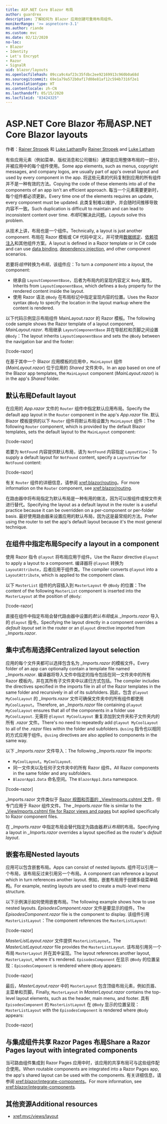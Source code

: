 ```yaml
---
title: ASP.NET Core Blazor 布局
author: guardrex
description: 了解如何为 Blazor 应用创建可重用布局组件。
monikerRange: '>= aspnetcore-3.1'
ms.author: riande
ms.custom: mvc
ms.date: 02/12/2020
no-loc:
- Blazor
- Identity
- Let's Encrypt
- Razor
- SignalR
uid: blazor/layouts
ms.openlocfilehash: 09cca9c4af23c35fdbc2ee92169913c960b0a68d
ms.sourcegitcommit: 69e1a79a572b0af17d08e81af12c594b7316f2e1
ms.translationtype: HT
ms.contentlocale: zh-CN
ms.lasthandoff: 05/15/2020
ms.locfileid: "83424325"
---
```

# <a name="aspnet-core-blazor-layouts"></a><span data-ttu-id="c114c-103">ASP.NET Core Blazor 布局</span><span class="sxs-lookup"><span data-stu-id="c114c-103">ASP.NET Core Blazor layouts</span></span>

<span data-ttu-id="c114c-104">作者：[Rainer Stropek](https://www.timecockpit.com) 和 [Luke Latham](https://github.com/guardrex)</span><span class="sxs-lookup"><span data-stu-id="c114c-104">By [Rainer Stropek](https://www.timecockpit.com) and [Luke Latham](https://github.com/guardrex)</span></span>

<span data-ttu-id="c114c-105">有些应用元素（例如菜单、版权消息和公司徽标）通常是应用整体布局的一部分，并被应用中的每个组件使用。</span><span class="sxs-lookup"><span data-stu-id="c114c-105">Some app elements, such as menus, copyright messages, and company logos, are usually part of app's overall layout and used by every component in the app.</span></span> <span data-ttu-id="c114c-106">将这些元素的代码复制到应用的所有组件并不是一种有效的方法。</span><span class="sxs-lookup"><span data-stu-id="c114c-106">Copying the code of these elements into all of the components of an app isn't an efficient approach.</span></span> <span data-ttu-id="c114c-107">每当一个元素需要更新时，每个组件都必须更新。</span><span class="sxs-lookup"><span data-stu-id="c114c-107">Every time one of the elements requires an update, every component must be updated.</span></span> <span data-ttu-id="c114c-108">此类复制难以维护，并会随时间推移导致内容不一致。</span><span class="sxs-lookup"><span data-stu-id="c114c-108">Such duplication is difficult to maintain and can lead to inconsistent content over time.</span></span> <span data-ttu-id="c114c-109">*布局*可解决此问题。</span><span class="sxs-lookup"><span data-stu-id="c114c-109">*Layouts* solve this problem.</span></span>

<span data-ttu-id="c114c-110">从技术上讲，布局也是一个组件。</span><span class="sxs-lookup"><span data-stu-id="c114c-110">Technically, a layout is just another component.</span></span> <span data-ttu-id="c114c-111">布局在 Razor 模板或 C# 代码中定义，并可使用[数据绑定](xref:blazor/data-binding)、[依赖项注入](xref:blazor/dependency-injection)和其他组件方案。</span><span class="sxs-lookup"><span data-stu-id="c114c-111">A layout is defined in a Razor template or in C# code and can use [data binding](xref:blazor/data-binding), [dependency injection](xref:blazor/dependency-injection), and other component scenarios.</span></span>

<span data-ttu-id="c114c-112">若要将*组件*转换为*布局*，该组件应：</span><span class="sxs-lookup"><span data-stu-id="c114c-112">To turn a *component* into a *layout*, the component:</span></span>

* <span data-ttu-id="c114c-113">继承自 `LayoutComponentBase`，后者为布局内的呈现内容定义 `Body` 属性。</span><span class="sxs-lookup"><span data-stu-id="c114c-113">Inherits from `LayoutComponentBase`, which defines a `Body` property for the rendered content inside the layout.</span></span>
* <span data-ttu-id="c114c-114">使用 Razor 语法 `@Body` 在布局标记中指定呈现内容的位置。</span><span class="sxs-lookup"><span data-stu-id="c114c-114">Uses the Razor syntax `@Body` to specify the location in the layout markup where the content is rendered.</span></span>

<span data-ttu-id="c114c-115">以下代码示例显示布局组件 MainLayout.razor 的 Razor 模板。</span><span class="sxs-lookup"><span data-stu-id="c114c-115">The following code sample shows the Razor template of a layout component, *MainLayout.razor*.</span></span> <span data-ttu-id="c114c-116">布局继承 `LayoutComponentBase` 并在导航栏和页脚之间设置 `@Body`：</span><span class="sxs-lookup"><span data-stu-id="c114c-116">The layout inherits `LayoutComponentBase` and sets the `@Body` between the navigation bar and the footer:</span></span>

[!code-razor[](layouts/sample_snapshot/3.x/MainLayout.razor?highlight=1,13)]

<span data-ttu-id="c114c-117">在基于其中一个 Blazor 应用模板的应用中，`MainLayout` 组件 (*MainLayout.razor*) 位于应用的 *Shared* 文件夹中。</span><span class="sxs-lookup"><span data-stu-id="c114c-117">In an app based on one of the Blazor app templates, the `MainLayout` component (*MainLayout.razor*) is in the app's *Shared* folder.</span></span>

## <a name="default-layout"></a><span data-ttu-id="c114c-118">默认布局</span><span class="sxs-lookup"><span data-stu-id="c114c-118">Default layout</span></span>

<span data-ttu-id="c114c-119">在应用的 *App.razor* 文件的 `Router` 组件中指定默认应用布局。</span><span class="sxs-lookup"><span data-stu-id="c114c-119">Specify the default app layout in the `Router` component in the app's *App.razor* file.</span></span> <span data-ttu-id="c114c-120">默认 Blazor 模板提供的以下 `Router` 组件将默认布局设置为 `MainLayout` 组件：</span><span class="sxs-lookup"><span data-stu-id="c114c-120">The following `Router` component, which is provided by the default Blazor templates, sets the default layout to the `MainLayout` component:</span></span>

[!code-razor[](layouts/sample_snapshot/3.x/App1.razor?highlight=3)]

<span data-ttu-id="c114c-121">若要为 `NotFound` 内容提供默认布局，请为 `NotFound` 内容指定 `LayoutView`：</span><span class="sxs-lookup"><span data-stu-id="c114c-121">To supply a default layout for `NotFound` content, specify a `LayoutView` for `NotFound` content:</span></span>

[!code-razor[](layouts/sample_snapshot/3.x/App2.razor?highlight=6-9)]

<span data-ttu-id="c114c-122">有关 `Router` 组件的详细信息，请参阅 <xref:blazor/routing>。</span><span class="sxs-lookup"><span data-stu-id="c114c-122">For more information on the `Router` component, see <xref:blazor/routing>.</span></span>

<span data-ttu-id="c114c-123">在路由器中将布局指定为默认布局是一种有用的做法，因为可以按组件或按文件夹进行替代。</span><span class="sxs-lookup"><span data-stu-id="c114c-123">Specifying the layout as a default layout in the router is a useful practice because it can be overridden on a per-component or per-folder basis.</span></span> <span data-ttu-id="c114c-124">最好使用路由器来设置应用的默认布局，因为这是最常规的方法。</span><span class="sxs-lookup"><span data-stu-id="c114c-124">Prefer using the router to set the app's default layout because it's the most general technique.</span></span>

## <a name="specify-a-layout-in-a-component"></a><span data-ttu-id="c114c-125">在组件中指定布局</span><span class="sxs-lookup"><span data-stu-id="c114c-125">Specify a layout in a component</span></span>

<span data-ttu-id="c114c-126">使用 Razor 指令 `@layout` 将布局应用于组件。</span><span class="sxs-lookup"><span data-stu-id="c114c-126">Use the Razor directive `@layout` to apply a layout to a component.</span></span> <span data-ttu-id="c114c-127">编译器将 `@layout` 转换为 `LayoutAttribute`，后者应用于组件类。</span><span class="sxs-lookup"><span data-stu-id="c114c-127">The compiler converts `@layout` into a `LayoutAttribute`, which is applied to the component class.</span></span>

<span data-ttu-id="c114c-128">以下 `MasterList` 组件的内容插入到 `MasterLayout` 中 `@Body` 的位置：</span><span class="sxs-lookup"><span data-stu-id="c114c-128">The content of the following `MasterList` component is inserted into the `MasterLayout` at the position of `@Body`:</span></span>

[!code-razor[](layouts/sample_snapshot/3.x/MasterList.razor?highlight=1)]

<span data-ttu-id="c114c-129">直接在组件中指定布局会替代路由器中设置的*默认布局*或从 *_Imports.razor* 导入的 `@layout` 指令。</span><span class="sxs-lookup"><span data-stu-id="c114c-129">Specifying the layout directly in a component overrides a *default layout* set in the router or an `@layout` directive imported from *_Imports.razor*.</span></span>

## <a name="centralized-layout-selection"></a><span data-ttu-id="c114c-130">集中式布局选择</span><span class="sxs-lookup"><span data-stu-id="c114c-130">Centralized layout selection</span></span>

<span data-ttu-id="c114c-131">应用的每个文件夹都可以选择包含名为 *_Imports.razor* 的模板文件。</span><span class="sxs-lookup"><span data-stu-id="c114c-131">Every folder of an app can optionally contain a template file named *_Imports.razor*.</span></span> <span data-ttu-id="c114c-132">编译器将导入文件中指定的指令包括在同一文件夹中的所有 Razor 模板内，并在其所有子文件夹中以递归方式包括。</span><span class="sxs-lookup"><span data-stu-id="c114c-132">The compiler includes the directives specified in the imports file in all of the Razor templates in the same folder and recursively in all of its subfolders.</span></span> <span data-ttu-id="c114c-133">因此，包含 `@layout MyCoolLayout` 的 *_Imports.razor* 文件可确保文件夹中的所有组件都使用 `MyCoolLayout`。</span><span class="sxs-lookup"><span data-stu-id="c114c-133">Therefore, an *_Imports.razor* file containing `@layout MyCoolLayout` ensures that all of the components in a folder use `MyCoolLayout`.</span></span> <span data-ttu-id="c114c-134">无需将 `@layout MyCoolLayout` 重复添加到文件夹和子文件夹内的所有 *.razor* 文件。</span><span class="sxs-lookup"><span data-stu-id="c114c-134">There's no need to repeatedly add `@layout MyCoolLayout` to all of the *.razor* files within the folder and subfolders.</span></span> <span data-ttu-id="c114c-135">`@using` 指令也以相同的方式应用于组件。</span><span class="sxs-lookup"><span data-stu-id="c114c-135">`@using` directives are also applied to components in the same way.</span></span>

<span data-ttu-id="c114c-136">以下 *_Imports.razor* 文件导入：</span><span class="sxs-lookup"><span data-stu-id="c114c-136">The following *_Imports.razor* file imports:</span></span>

* <span data-ttu-id="c114c-137">`MyCoolLayout`。</span><span class="sxs-lookup"><span data-stu-id="c114c-137">`MyCoolLayout`.</span></span>
* <span data-ttu-id="c114c-138">同一文件夹以及任何子文件夹中的所有 Razor 组件。</span><span class="sxs-lookup"><span data-stu-id="c114c-138">All Razor components in the same folder and any subfolders.</span></span>
* <span data-ttu-id="c114c-139">`BlazorApp1.Data` 命名空间。</span><span class="sxs-lookup"><span data-stu-id="c114c-139">The `BlazorApp1.Data` namespace.</span></span>
 
[!code-razor[](layouts/sample_snapshot/3.x/_Imports.razor)]

<span data-ttu-id="c114c-140">_Imports.razor 文件类似于 [Razor 视图和页面的 _ViewImports.cshtml 文件](xref:mvc/views/layout#importing-shared-directives)，但专门应用于 Razor 组件文件。</span><span class="sxs-lookup"><span data-stu-id="c114c-140">The *_Imports.razor* file is similar to the [_ViewImports.cshtml file for Razor views and pages](xref:mvc/views/layout#importing-shared-directives) but applied specifically to Razor component files.</span></span>

<span data-ttu-id="c114c-141">在 *_Imports.razor* 中指定布局会替代指定为路由器*默认布局*的布局。</span><span class="sxs-lookup"><span data-stu-id="c114c-141">Specifying a layout in *_Imports.razor* overrides a layout specified as the router's *default layout*.</span></span>

## <a name="nested-layouts"></a><span data-ttu-id="c114c-142">嵌套布局</span><span class="sxs-lookup"><span data-stu-id="c114c-142">Nested layouts</span></span>

<span data-ttu-id="c114c-143">应用可以包含嵌套布局。</span><span class="sxs-lookup"><span data-stu-id="c114c-143">Apps can consist of nested layouts.</span></span> <span data-ttu-id="c114c-144">组件可以引用一个布局，该布局反过来引用另一个布局。</span><span class="sxs-lookup"><span data-stu-id="c114c-144">A component can reference a layout which in turn references another layout.</span></span> <span data-ttu-id="c114c-145">例如，嵌套布局用于创建多级菜单结构。</span><span class="sxs-lookup"><span data-stu-id="c114c-145">For example, nesting layouts are used to create a multi-level menu structure.</span></span>

<span data-ttu-id="c114c-146">以下示例演示如何使用嵌套布局。</span><span class="sxs-lookup"><span data-stu-id="c114c-146">The following example shows how to use nested layouts.</span></span> <span data-ttu-id="c114c-147">*EpisodesComponent.razor* 文件是要显示的组件。</span><span class="sxs-lookup"><span data-stu-id="c114c-147">The *EpisodesComponent.razor* file is the component to display.</span></span> <span data-ttu-id="c114c-148">该组件引用 `MasterListLayout`：</span><span class="sxs-lookup"><span data-stu-id="c114c-148">The component references the `MasterListLayout`:</span></span>

[!code-razor[](layouts/sample_snapshot/3.x/EpisodesComponent.razor?highlight=1)]

<span data-ttu-id="c114c-149">*MasterListLayout.razor* 文件提供 `MasterListLayout`。</span><span class="sxs-lookup"><span data-stu-id="c114c-149">The *MasterListLayout.razor* file provides the `MasterListLayout`.</span></span> <span data-ttu-id="c114c-150">该布局引用另一个布局 `MasterLayout` 并在其中呈现。</span><span class="sxs-lookup"><span data-stu-id="c114c-150">The layout references another layout, `MasterLayout`, where it's rendered.</span></span> <span data-ttu-id="c114c-151">`EpisodesComponent` 在显示 `@Body` 的位置呈现：</span><span class="sxs-lookup"><span data-stu-id="c114c-151">`EpisodesComponent` is rendered where `@Body` appears:</span></span>

[!code-razor[](layouts/sample_snapshot/3.x/MasterListLayout.razor?highlight=1,9)]

<span data-ttu-id="c114c-152">最后，*MasterLayout.razor* 中的 `MasterLayout` 包含顶级布局元素，例如页眉、主菜单和页脚。</span><span class="sxs-lookup"><span data-stu-id="c114c-152">Finally, `MasterLayout` in *MasterLayout.razor* contains the top-level layout elements, such as the header, main menu, and footer.</span></span> <span data-ttu-id="c114c-153">具有 `EpisodesComponent` 的 `MasterListLayout` 在 `@Body` 显示的位置呈现：</span><span class="sxs-lookup"><span data-stu-id="c114c-153">`MasterListLayout` with the `EpisodesComponent` is rendered where `@Body` appears:</span></span>

[!code-razor[](layouts/sample_snapshot/3.x/MasterLayout.razor?highlight=6)]

## <a name="share-a-razor-pages-layout-with-integrated-components"></a><span data-ttu-id="c114c-154">与集成组件共享 Razor Pages 布局</span><span class="sxs-lookup"><span data-stu-id="c114c-154">Share a Razor Pages layout with integrated components</span></span>

<span data-ttu-id="c114c-155">当可路由组件集成到 Razor Pages 应用中时，该应用的共享布局可与这些组件配合使用。</span><span class="sxs-lookup"><span data-stu-id="c114c-155">When routable components are integrated into a Razor Pages app, the app's shared layout can be used with the components.</span></span> <span data-ttu-id="c114c-156">有关详细信息，请参阅 <xref:blazor/integrate-components>。</span><span class="sxs-lookup"><span data-stu-id="c114c-156">For more information, see <xref:blazor/integrate-components>.</span></span>

## <a name="additional-resources"></a><span data-ttu-id="c114c-157">其他资源</span><span class="sxs-lookup"><span data-stu-id="c114c-157">Additional resources</span></span>

* <xref:mvc/views/layout>
